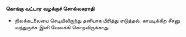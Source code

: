 **கொங்கு வட்டார வழக்குச் சொல்லகராதி**
- நிலக்கடலையை செடியிலிருந்து தனியாக பிரித்து எடுத்தல். காயடிக்கிற சீசனு வந்துருச்சு இனி வேலக்கி கொறவிருக்காது.

